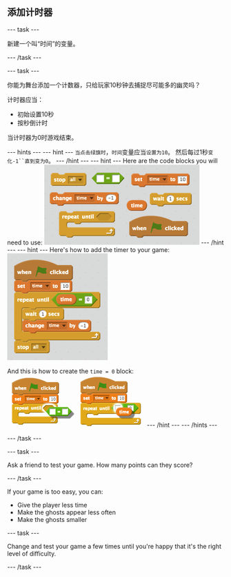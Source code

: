 ## 添加计时器

\--- task \---

新建一个叫“时间”的变量。

\--- /task \---

\--- task \---

你能为舞台添加一个计数器，只给玩家10秒钟去捕捉尽可能多的幽灵吗？

计时器应当：

+ 初始设置10秒
+ 按秒倒计时

当计时器为0时游戏结束。

\--- hints \--- \--- hint \--- `当点击绿旗时`，`时间`变量应当`设置为10`。 然后每过1秒`变化-1``直到变为0`。 \--- /hint \--- \--- hint \--- Here are the code blocks you will need to use: ![screenshot](images/ghost-timer-blocks.png) \--- /hint \--- \--- hint \--- Here's how to add the timer to your game: ![screenshot](images/ghost-timer-code.png)

And this is how to create the `time = 0` block: ![screenshot](images/ghost-timer-help.png) \--- /hint \--- \--- /hints \---

\--- /task \---

\--- task \---

Ask a friend to test your game. How many points can they score?

\--- /task \---

If your game is too easy, you can:

+ Give the player less time
+ Make the ghosts appear less often
+ Make the ghosts smaller

\--- task \---

Change and test your game a few times until you're happy that it's the right level of difficulty.

\--- /task \---
